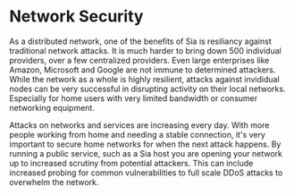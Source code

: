 # Network Security

As a distributed network, one of the benefits of Sia is resiliancy against traditional network attacks. It is much harder to bring down 500 individual providers, over a few centralized providers. Even large enterprises like Amazon, Microsoft and Google are not immune to determined attackers. While the network as a whole is highly resilient, attacks against invididual nodes can be very successful in disrupting activity on their local networks. Especially for home users with very limited bandwidth or consumer networking equipment. 

Attacks on networks and services are increasing every day. With more people working from home and needing a stable connection, it's very important to secure home networks for when the next attack happens. By running a public service, such as a Sia host you are opening your network up to increased scrutiny from potential attackers. This can include increased probing for common vulnerabilities to full scale DDoS attacks to overwhelm the network.